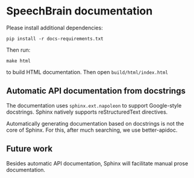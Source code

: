 # SpeechBrain documentation

Please install additional dependencies:

```
pip install -r docs-requirements.txt
```

Then run:
```
make html
```
to build HTML documentation. Then open `build/html/index.html`

## Automatic API documentation from docstrings

The documentation uses `sphinx.ext.napoleon` to support Google-style
docstrings. Sphinx natively supports reStructuredText directives.

Automatically generating documentation based on docstrings is not the
core of Sphinx. For this, after much searching, we use better-apidoc.

## Future work

Besides automatic API documentation, Sphinx will facilitate manual prose
documentation.
